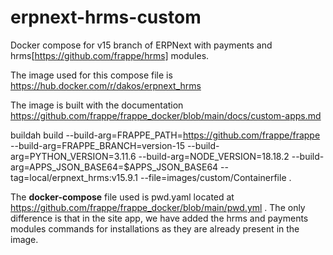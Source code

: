 # erpnext-hrms-custom

Docker compose for v15 branch of ERPNext with payments and hrms[https://github.com/frappe/hrms] modules.

The image used for this compose file is https://hub.docker.com/r/dakos/erpnext_hrms

The image is built with the documentation https://github.com/frappe/frappe_docker/blob/main/docs/custom-apps.md

buildah build --build-arg=FRAPPE_PATH=https://github.com/frappe/frappe --build-arg=FRAPPE_BRANCH=version-15 --build-arg=PYTHON_VERSION=3.11.6 --build-arg=NODE_VERSION=18.18.2 --build-arg=APPS_JSON_BASE64=$APPS_JSON_BASE64 --tag=local/erpnext_hrms:v15.9.1 --file=images/custom/Containerfile .

The **docker-compose** file used is pwd.yaml located at  https://github.com/frappe/frappe_docker/blob/main/pwd.yml . The only difference is that in the site app, we have added the hrms and payments modules commands for installations as they are already present in the image.
